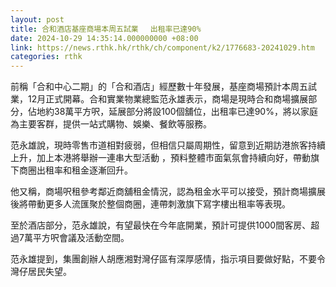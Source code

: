 ```yaml
---
layout: post
title: 合和酒店基座商場本周五試業　 出租率已達90%
date: 2024-10-29 14:35:14.000000000 +08:00
link: https://news.rthk.hk/rthk/ch/component/k2/1776683-20241029.htm
categories: rthk
---
```


前稱「合和中心二期」的「合和酒店」經歷數十年發展，基座商場預計本周五試業，12月正式開幕。合和實業物業總監范永雄表示，商場是現時合和商場擴展部分，佔地約38萬平方呎，延展部分將設100個舖位，出租率已達90%，將以家庭為主要客群，提供一站式購物、娛樂、餐飲等服務。

范永雄說，現時零售市道相對疲弱，但相信只屬周期性，留意到近期訪港旅客持續上升，加上本港將舉辦一連串大型活動 ，預料整體市面氣氛會持續向好，帶動旗下商圈出租率和租金逐漸回升。

他又稱，商場呎租參考鄰近商舖租金情況，認為租金水平可以接受，預計商場擴展後將帶動更多人流匯聚於整個商圈，連帶刺激旗下寫字樓出租率等表現。

至於酒店部分，范永雄說，有望最快在今年底開業，預計可提供1000間客房、超過7萬平方呎會議及活動空間。

范永雄提到，集團創辦人胡應湘對灣仔區有深厚感情，指示項目要做好點，不要令灣仔居民失望。
